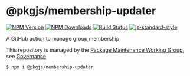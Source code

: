 # @pkgjs/membership-updater

[![NPM Version](https://img.shields.io/npm/v/@pkgjs/membership-updater.svg)](https://npmjs.org/package/@pkgjs/membership-updater)
[![NPM Downloads](https://img.shields.io/npm/dm/@pkgjs/membership-updater.svg)](https://npmjs.org/package/@pkgjs/membership-updater)
[![Build Status](https://travis-ci.org/wesleytodd/@pkgjs/membership-updater.svg?branch=master)](https://travis-ci.org/wesleytodd/@pkgjs/membership-updater)
[![js-standard-style](https://img.shields.io/badge/code%20style-standard-brightgreen.svg)](https://github.com/standard/standard)

A GitHub action to manage group membership

This repository is managed by the [Package Maintenance Working Group](https://github.com/nodejs/package-maintenance), see [Governance](https://github.com/nodejs/package-maintenance/blob/master/Governance.md).


```
$ npm i @pkgjs/membership-updater
```
